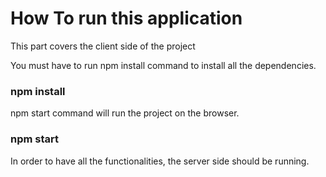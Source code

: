 # How To run this application

This part covers the client side of the project


You must have to run npm install command to install all the dependencies.
### npm install


npm start command will run the project on the browser.
### npm start


In order to have all the functionalities, the server side should be running. 



